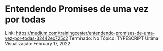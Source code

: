 # Entendendo Promises de uma vez por todas

Link: https://medium.com/trainingcenter/entendendo-promises-de-uma-vez-por-todas-32442ec725c2
Terminado: No
Tópico: TYPESCRIPT
Última Visualização: February 17, 2022